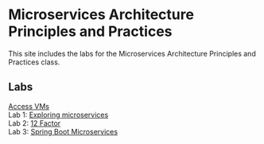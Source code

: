 # Microservices Architecture Principles and Practices 

This site includes the labs for the Microservices Architecture Principles and Practices class.

## Labs
[Access VMs](labs/ssh-setup/)   
Lab 1: [Exploring microservices](labs/Day1/microservices.md)   
Lab 2: [12 Factor](labs/Day1/12-factor.md)   
Lab 3: [Spring Boot Microservices](labs/Day1/spring-boot.md)     
